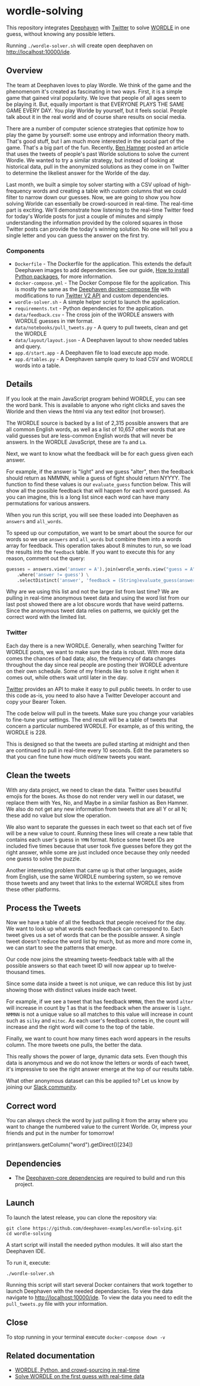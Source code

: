 # wordle-solving

This repository integrates [Deephaven](http://deephaven.io/) with [Twitter](https://twitter.com/) to solve [WORDLE](https://wordle.at/) in one guess, without knowing any possible letters.

 Running `./wordle-solver.sh` will create open deephaven on [http://localhost:10000/ide](http://localhost:10000/ide).

## Overview

The team at Deephaven loves to play Wordle. We think of the game and the phenomenom it's created as fascinating in two ways. First, it is a simple game that gained viral popularity. We love that people of all ages seem to be playing it. But, equally important is that EVERYONE PLAYS THE SAME GAME EVERY DAY. You play Worlde by yourself, but it feels social. People talk about it in the real world and of course share results on social media.

There are a number of computer science strategies that optimize how to play the game by yourself: some use entropy and information theory math. That's good stuff, but I am much more interested in the social part of the game. That's a big part of the fun. Recently, [Ben Hamner](https://www.kaggle.com/benhamner/wordle-1-6) posted an article that uses the tweets of people's past Worlde solutions to solve the current Wordle. We wanted to try a similar strategy, but instead of looking at historical data, pull in the anonymized solutions as they come in on Twitter to determine the likeliest answer for the Worlde of the day. 

Last month, we built a simple toy solver starting with a CSV upload of high-frequency words and creating a table with custom columns that we could filter to narrow down our guesses. Now, we are going to show you how solving Worlde can essentially be crowd-sourced in real-time. The real-time part is exciting. We'll demonstrate how listening to the real-time Twitter feed for today's Worlde posts for just a couple of minutes and simply understanding the information provided by the colored squares in those Twitter posts can provide the today's winning solution. No one will tell you a single letter and you can guess the answer on the first try.

### Components

* `Dockerfile` - The Dockerfile for the application. This extends the default Deephaven images to add dependencies. See our guide, [How to install Python packages](https://deephaven.io/core/docs/how-to-guides/install-python-packages/#add-packages-to-a-custom-docker-image), for more information.
* `docker-compose.yml` - The Docker Compose file for the application. This is mostly the same as the [Deephaven docker-compose file](https://raw.githubusercontent.com/deephaven/deephaven-core/main/containers/python-examples/docker-compose.yml) with modifications to run [Twitter V2 API](https://twitter.com/) and custom dependencies.
* `wordle-solver.sh` - A simple helper script to launch the application.
* `requirements.txt` - Python dependencies for the application.
* `data/feedback.csv` - The cross join of the WORDLE answers with WORDLE guesses in `YNM` format.  
* `data/notebooks/pull_tweets.py` - A query to pull tweets, clean and get the WORDLE
* `data/layout/layout.json` - A Deephaven layout to show needed tables and query.
* `app.d/start.app` - A Deephaven file to load execute app mode.
* `app.d/tables.py` - A Deephaven sample query to load CSV and WORDLE words into a table.

## Details

If you look at the main JavaScript program behind WORDLE, you can see the word bank. This is available to anyone who right clicks and saves the Worlde and then views the html via any text editor (not browser).

The WORDLE source is backed by a list of 2,315 possible answers that are all common English words, as well as a list of 10,657 other words that are valid guesses but are less-common English words that will never be answers. In the WORDLE JavaScript, these are `Ta` and `La`.


Next, we want to know what the feedback will be for each guess given each answer.

For example, if the answer is "light" and we guess "alter", then the feedback should return as NMMNN, while a guess of fight should return NYYYY. The function to find these values is our `evaluate_guess` function below. This will show all the possible feedback that will happen for each word guessed. As you can imagine, this is a long list since each word can have many permutations for various answers.

When you run this script, you will see these loaded into Deephaven as `answers` and `all_words`.

To speed up our computation, we want to be smart about the source for our words so we use `answers` and `all_words` but combine them into a words array for feedback.  This operation takes about 8 minutes to run, so we load the results into the `feedback` table. If you want to execute this for any reason, comment out the query:

```python
guesses = answers.view('answer = A').join(wordle_words.view("guess = A")) \
    .where('answer != guess') \
    .selectDistinct('answer', 'feedback = (String)evaluate_guess(answer, guess)')
```

Why are we using this list and not the larger list from last time? We are pulling in real-time anonymous tweet data and using the word list from our last post showed there are a lot obscure words that have weird patterns. Since the anonymous tweet data relies on patterns, we quickly get the correct word with the limited list.


### Twitter

Each day there is a new WORDLE. Generally, when searching Twitter for WORDLE posts, we want to make sure the data is robust. With more data comes the chances of bad data; also, the frequency of data changes throughout the day since real people are posting their WORDLE adventure on their own schedule. Some of my friends like to solve it right when it comes out, while others wait until later in the day.

[Twitter](https://developer.twitter.com/en/docs/twitter-api) provides an API to make it easy to pull public tweets. In order to use this code as-is, you need to also have a Twitter Developer account and copy your Bearer Token.

The code below will pull in the tweets. Make sure you change your variables to fine-tune your settings. The end result will be a table of tweets that concern a particular numbered WORDLE. For example, as of this writing, the WORDLE is 228.

This is designed so that the tweets are pulled starting at midnight and then are continued to pull in real-time every 10 seconds. Edit the parameters so that you can fine tune how much old/new tweets you want.


## Clean the tweets

With any data project, we need to clean the data. Twitter uses beautiful emojis for the boxes. As those do not render very well in our dataset, we replace them with Yes, No, and Maybe in a similar fashion as Ben Hamner. We also do not get any new information from tweets that are all Y or all N; these add no value but slow the operation.


We also want to separate the guesses in each tweet so that each set of five will be a new value to count. Running these lines will create a new table that contains each user's guess in `YMN` format. Notice some tweet IDs are included five times because that user took five guesses before they got the right answer, while some are just included once because they only needed one guess to solve the puzzle.

Another interesting problem that came up is that other languages, aside from English, use the same WORDLE numbering system, so we remove those tweets and any tweet that links to the external WORDLE sites from these other platforms.


## Process the Tweets

Now we have a table of all the feedback that people received for the day. We want to look up what words each feedback can correspond to. Each tweet gives us a set of words that can be the possible answer. A single tweet doesn't reduce the word list by much, but as more and more come in, we can start to see the patterns that emerge.

Our code now joins the streaming tweets-feedback table with all the possible answers so that each tweet ID will now appear up to twelve-thousand times.

Since some data inside a tweet is not unique, we can reduce this list by just showing those with distinct values inside each tweet.

For example, if we see a tweet that has feedback `NMMNN`, then the word `alter` will increase in count by 1 as that is the feedback when the answer is `light`. `NMMNN` is not a unique value so all matches to this value will increase in count such as `silky` and `mitoc`. As each user's feedback comes in, the count will increase and the right word will come to the top of the table.

Finally, we want to count how many times each word appears in the results column. The more tweets one pulls, the better the data.

This really shows the power of large, dynamic data sets. Even though this data is anonymous and we do not know the letters or words of each tweet, it's impressive to see the right answer emerge at the top of our results table.

What other anonymous dataset can this be applied to? Let us know by joining our [Slack community](https://deephavencommunity.slack.com/ssb/redirect).

## Correct word

You can always check the word by just pulling it from the array where you want to change the numbered value to the current Worlde. Or, impress your friends and put in the number for tomorrow!

print(answers.getColumn("word").getDirect()[234])

## Dependencies

* The [Deephaven-core dependencies](https://github.com/deephaven/deephaven-core#required-dependencies) are required to build and run this project.

## Launch

To launch the latest release, you can clone the repository via:

```shell
git clone https://github.com/deephaven-examples/wordle-solving.git
cd wordle-solving
```

A start script will install the needed python modules. It will also start the Deephaven IDE.

To run it, execute:

```shell
./wordle-solver.sh
```

Running this script will start several Docker containers that work together to launch Deephaven with the needed dependancies. To view the data navigate to [http://localhost:10000/ide](http://localhost:10000/ide).  To view the data you need to edit the `pull_tweets.py` file with your information.

## Close

To stop running in your terminal execute `docker-compose down -v`

## Related documentation

- [WORDLE, Python, and crowd-sourcing in real-time](https://deephaven.io/blog/2022/02/11/wordle-2/)
- [Solve WORDLE on the first guess with real-time data](https://www.youtube.com/watch?v=hEib74gdyWc&t=14s)
